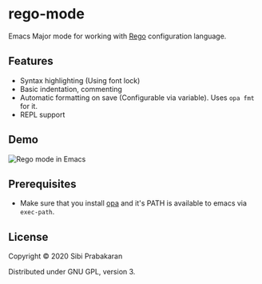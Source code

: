 # rego-mode

Emacs Major mode for working
with [Rego](https://www.openpolicyagent.org/docs/latest/policy-language/) configuration
language.

## Features

* Syntax highlighting (Using font lock)
* Basic indentation, commenting
* Automatic formatting on save (Configurable via variable). Uses `opa fmt` for it.
* REPL support

## Demo

![Rego mode in Emacs](https://user-images.githubusercontent.com/737477/77818443-43ce1100-70f8-11ea-8bee-913824f24769.gif "Rego mode in Emacs")

## Prerequisites

* Make sure that you
  install [opa](https://github.com/open-policy-agent/opa)
  and it's PATH is available to emacs via `exec-path`.

## License

Copyright © 2020 Sibi Prabakaran

Distributed under GNU GPL, version 3.
